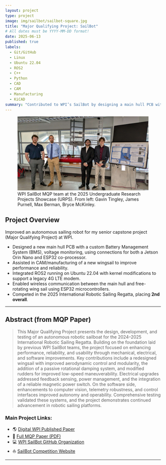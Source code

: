 ```yaml
---
layout: project
type: project
image: img/sailbot/sailbot-square.jpg
title: "Major Qualifying Project: SailBot"
# All dates must be YYYY-MM-DD format!
date: 2025-06-13
published: true
labels:
  - Git/GitHub
  - Linux
  - Ubuntu 22.04
  - ROS2
  - C++
  - Python
  - CAD
  - CAM
  - Manufacturing
  - KiCAD
summary: "Contributed to WPI’s SailBot by designing a main hull PCB with a custom BMS and Jetson Orin Nano + ESP32 architecture, and assisting in CAM/manufacturing of a new wingsail. We earned 2nd place at the 2025 International Robotic Sailing Regatta."
---
```


<figure>
  <img class="img-fluid" src="../img/sailbot/sailbot-urps.JPG" alt="WPI SailBot MQP team presenting at URPS with the autonomous sailing robot.">
  <figcaption class="text-center">
    WPI SailBot MQP team at the 2025 Undergraduate Research Projects Showcase (URPS).  
    From left: Gavin Tingley, James Purnell, Max Berman, Bryce McKinley.
  </figcaption>
</figure>


## Project Overview  
Improved an autonomous sailing robot for my senior capstone project (Major Qualifying Project) at WPI.  
- Designed a new main hull PCB with a custom Battery Management System (BMS), voltage monitoring, using connections for both a Jetson Orin Nano and ESP32 co-processor.
- Assisted in CAM/manufacturing of a new wingsail to improve performance and reliability.
- Integrated ROS2 running on Ubuntu 22.04 with kernel modifications to support a legacy 4G LTE modem.
- Enabled wireless communication between the main hull and free-rotating wing sail using ESP32 microcontrollers.
- Competed in the 2025 International Robotic Sailing Regatta, placing **2nd overall**.  

---

## Abstract (from MQP Paper)  
> This Major Qualifying Project presents the design, development, and testing of an autonomous robotic sailboat for the 2024–2025 International Robotic Sailing Regatta. Building on the foundation laid by previous WPI SailBot teams, the project focused on enhancing performance, reliability, and usability through mechanical, electrical, and software improvements. Key contributions include a redesigned wingsail with improved aerodynamic control and modularity, the addition of a passive rotational damping system, and modified rudders for improved low-speed maneuverability. Electrical upgrades addressed feedback sensing, power management, and the integration of a reliable magnetic power switch. On the software side, enhancements to computer vision, telemetry robustness, and control interfaces improved autonomy and operability. Comprehensive testing validated these systems, and the project demonstrates continued advancement in robotic sailing platforms.

### Main Project Links:
- 🌎 [Digital WPI Published Paper](https://digital.wpi.edu/concern/student_works/kd17cz447)
- 📄 [Full MQP Paper (PDF)](https://digital.wpi.edu/downloads/9z903467w?locale=en)
- 💻 [WPI SailBot GitHub Organization](https://github.com/wpisailbot)
- ⛵ [SailBot Competition Website](https://www.sailbot.org/)

---




